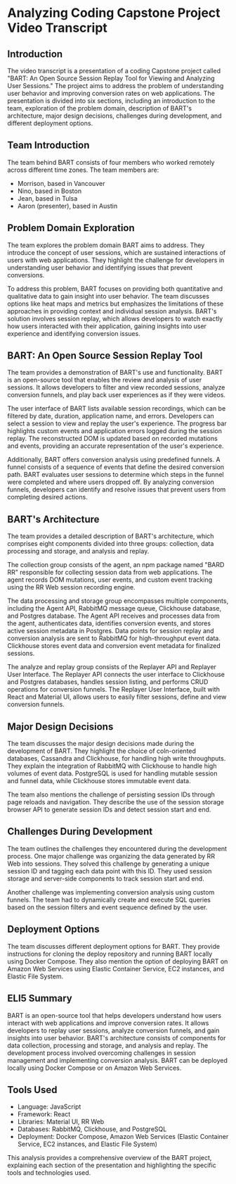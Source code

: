 # Analyzing Coding Capstone Project Video Transcript

## Introduction
The video transcript is a presentation of a coding Capstone project called "BART: An Open Source Session Replay Tool for Viewing and Analyzing User Sessions." The project aims to address the problem of understanding user behavior and improving conversion rates on web applications. The presentation is divided into six sections, including an introduction to the team, exploration of the problem domain, description of BART's architecture, major design decisions, challenges during development, and different deployment options.

## Team Introduction
The team behind BART consists of four members who worked remotely across different time zones. The team members are: 
- Morrison, based in Vancouver
- Nino, based in Boston
- Jean, based in Tulsa
- Aaron (presenter), based in Austin

## Problem Domain Exploration
The team explores the problem domain BART aims to address. They introduce the concept of user sessions, which are sustained interactions of users with web applications. They highlight the challenge for developers in understanding user behavior and identifying issues that prevent conversions.

To address this problem, BART focuses on providing both quantitative and qualitative data to gain insight into user behavior. The team discusses options like heat maps and metrics but emphasizes the limitations of these approaches in providing context and individual session analysis. BART's solution involves session replay, which allows developers to watch exactly how users interacted with their application, gaining insights into user experience and identifying conversion issues.

## BART: An Open Source Session Replay Tool
The team provides a demonstration of BART's use and functionality. BART is an open-source tool that enables the review and analysis of user sessions. It allows developers to filter and view recorded sessions, analyze conversion funnels, and play back user experiences as if they were videos.

The user interface of BART lists available session recordings, which can be filtered by date, duration, application name, and errors. Developers can select a session to view and replay the user's experience. The progress bar highlights custom events and application errors logged during the session replay. The reconstructed DOM is updated based on recorded mutations and events, providing an accurate representation of the user's experience.

Additionally, BART offers conversion analysis using predefined funnels. A funnel consists of a sequence of events that define the desired conversion path. BART evaluates user sessions to determine which steps in the funnel were completed and where users dropped off. By analyzing conversion funnels, developers can identify and resolve issues that prevent users from completing desired actions.

## BART's Architecture
The team provides a detailed description of BART's architecture, which comprises eight components divided into three groups: collection, data processing and storage, and analysis and replay.

The collection group consists of the agent, an npm package named "BARD RR" responsible for collecting session data from web applications. The agent records DOM mutations, user events, and custom event tracking using the RR Web session recording engine.

The data processing and storage group encompasses multiple components, including the Agent API, RabbitMQ message queue, Clickhouse database, and Postgres database. The Agent API receives and processes data from the agent, authenticates data, identifies conversion events, and stores active session metadata in Postgres. Data points for session replay and conversion analysis are sent to RabbitMQ for high-throughput event data. Clickhouse stores event data and conversion event metadata for finalized sessions.

The analyze and replay group consists of the Replayer API and Replayer User Interface. The Replayer API connects the user interface to Clickhouse and Postgres databases, handles session listing, and performs CRUD operations for conversion funnels. The Replayer User Interface, built with React and Material UI, allows users to easily filter sessions, define and view conversion funnels.

## Major Design Decisions
The team discusses the major design decisions made during the development of BART. They highlight the choice of coln-oriented databases, Cassandra and Clickhouse, for handling high write throughputs. They explain the integration of RabbitMQ with Clickhouse to handle high volumes of event data. PostgreSQL is used for handling mutable session and funnel data, while Clickhouse stores immutable event data.

The team also mentions the challenge of persisting session IDs through page reloads and navigation. They describe the use of the session storage browser API to generate session IDs and detect session start and end.

## Challenges During Development
The team outlines the challenges they encountered during the development process. One major challenge was organizing the data generated by RR Web into sessions. They solved this challenge by generating a unique session ID and tagging each data point with this ID. They used session storage and server-side components to track session start and end.

Another challenge was implementing conversion analysis using custom funnels. The team had to dynamically create and execute SQL queries based on the session filters and event sequence defined by the user.

## Deployment Options
The team discusses different deployment options for BART. They provide instructions for cloning the deploy repository and running BART locally using Docker Compose. They also mention the option of deploying BART on Amazon Web Services using Elastic Container Service, EC2 instances, and Elastic File System.

## ELI5 Summary
BART is an open-source tool that helps developers understand how users interact with web applications and improve conversion rates. It allows developers to replay user sessions, analyze conversion funnels, and gain insights into user behavior. BART's architecture consists of components for data collection, processing and storage, and analysis and replay. The development process involved overcoming challenges in session management and implementing conversion analysis. BART can be deployed locally using Docker Compose or on Amazon Web Services.

## Tools Used
- Language: JavaScript
- Framework: React
- Libraries: Material UI, RR Web
- Databases: RabbitMQ, Clickhouse, and PostgreSQL
- Deployment: Docker Compose, Amazon Web Services (Elastic Container Service, EC2 instances, and Elastic File System)

This analysis provides a comprehensive overview of the BART project, explaining each section of the presentation and highlighting the specific tools and technologies used.